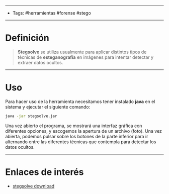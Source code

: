 -----------------------
- Tags: #herramientas #forense #stego
------------------
# Definición

> **Stegsolve** se utiliza usualmente para aplicar distintos tipos de técnicas de **esteganografía** en imágenes para intentar detectar y extraer datos ocultos. 

-----------
# Uso 

Para hacer uso de la herramienta necesitamos tener instalado **java** en el sistema y ejecutar el siguiente comando:

```bash
java -jar stegsolve.jar
```

Una vez abierto el programa, se mostrará una interfaz gráfica con diferentes opciones, y escogemos la apertura de un archivo (foto). Una vez abierta, podemos pulsar sobre los botones de la parte inferior para ir alternando entre las diferentes técnicas que contempla para detectar los datos ocultos.

----
# Enlaces de interés

- [stegsolve download](https://github.com/zardus/ctf-tools/blob/master/stegsolve/install)